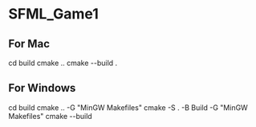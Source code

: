# SFML_Game1

## For Mac
cd build
cmake ..
cmake --build .

## For Windows
cd build
cmake .. -G "MinGW Makefiles"
cmake -S . -B Build -G "MinGW Makefiles"
cmake --build